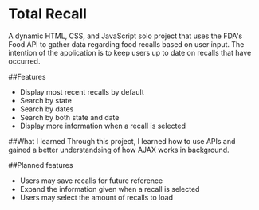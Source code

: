# Total Recall

A dynamic HTML, CSS, and JavaScript solo project that uses the FDA's Food API to gather data regarding food recalls based on user input. The intention of the application is to keep users up to date on recalls that have occurred.

##Features
 * Display most recent recalls by default
 * Search by state
 * Search by dates
 * Search by both state and date
 * Display more information when a recall is selected
 
 ##What I learned
Through this project, I learned how to use APIs and gained a better understandsing of how AJAX works in background.

##Planned features
 * Users may save recalls for future reference
 * Expand the information given when a recall is selected
 * Users may select the amount of recalls to load
